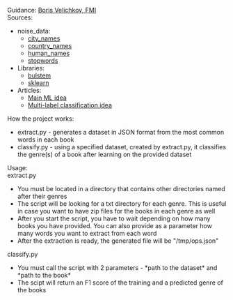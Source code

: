 Guidance: <a href="https://www.linkedin.com/in/boris-velichkov-298b0a66/"> Boris Velichkov, FMI </a> </br>
Sources:
<ul>
	<li> noise_data:
		<ul>
			<li> <a href="https://datahub.io/core/world-cities#data">city_names</a> </li>
			<li> <a href="https://bg.wikipedia.org/wiki/%D0%9F%D0%BE%D1%80%D1%82%D0%B0%D0%BB:%D0%A1%D1%82%D1%80%D0%B0%D0%BD%D0%B8%D1%82%D0%B5_%D0%B2_%D1%81%D0%B2%D0%B5%D1%82%D0%B0">country_names</a> </li>
			<li> <a href="http://www.nrscotland.gov.uk/files/statistics/pop-names-07-t4.csv">human_names</a></li>
			<li> <a href="https://github.com/stopwords-iso/stopwords-bg"> stopwords </a> </li> 
		</ul>
	</li>
	<li> Libraries:
		<ul>
			<li> <a href="https://pypi.org/project/bulstem/"> bulstem </a> </li>
			<li> <a href="https://scikit-learn.org/stable/"> sklearn <a> </li>
		</ul>
	</li>
	<li> Articles:
		<ul>
			<li> <a href="https://www.analyticsvidhya.com/blog/2019/04/predicting-movie-genres-nlp-multi-label-classification/"> Main ML idea </a> </li>
			<li> <a href="https://towardsdatascience.com/journey-to-the-center-of-multi-label-classification-384c40229bff"> Multi-label classification idea </a> </li>
		</ul>
	</li>
</ul>

How the project works:
<ul>
	<li> extract.py - generates a dataset in JSON format from the most common words in each book </li>
	<li> classify.py - using a specified dataset, created by extract.py, it classifies the genre(s) of a book after learning on the provided dataset </li>
</ul>

Usage:<br>
extract.py
<ul>
	<li> You must be located in a directory that contains other directories named after their genres </li>
	<li> The script will be looking for a txt directory for each genre. This is useful in case you want to have zip files for the books in each genre as well </li>
	<li> After you start the script, you have to wait depending on how many books you have provided. You can also provide as a parameter how many words you want to extract from each word </li>
	<li> After the extraction is ready, the generated file will be "/tmp/ops.json" </li>
</ul>

classify.py
<ul>
	<li> You must call the script with 2 parameters - *path to the dataset* and *path to the book* </li>
	<li> The scipt will return an F1 score of the training and a predicted genre of the books </li>
</ul>
